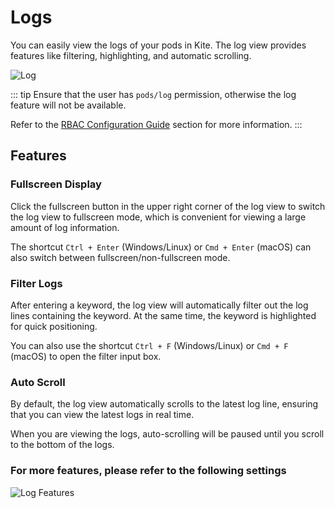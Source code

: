 # Logs

You can easily view the logs of your pods in Kite. The log view provides features like filtering, highlighting, and automatic scrolling.

![Log](/screenshots/log.png)

::: tip
Ensure that the user has `pods/log` permission, otherwise the log feature will not be available.

Refer to the [RBAC Configuration Guide](../config/rbac-config) section for more information.
:::

## Features

### Fullscreen Display

Click the fullscreen button in the upper right corner of the log view to switch the log view to fullscreen mode, which is convenient for viewing a large amount of log information.

The shortcut `Ctrl + Enter` (Windows/Linux) or `Cmd + Enter` (macOS) can also switch between fullscreen/non-fullscreen mode.

### Filter Logs

After entering a keyword, the log view will automatically filter out the log lines containing the keyword. At the same time, the keyword is highlighted for quick positioning.

You can also use the shortcut `Ctrl + F` (Windows/Linux) or `Cmd + F` (macOS) to open the filter input box.

### Auto Scroll

By default, the log view automatically scrolls to the latest log line, ensuring that you can view the latest logs in real time.

When you are viewing the logs, auto-scrolling will be paused until you scroll to the bottom of the logs.

### For more features, please refer to the following settings

![Log Features](/screenshots/log-setting.png)
